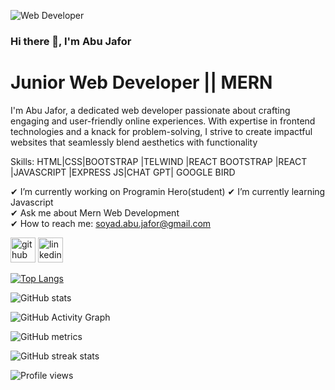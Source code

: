 
![Web Developer](https://media.licdn.com/dms/image/D4E03AQGS_D8aVq79CA/profile-displayphoto-shrink_800_800/0/1685072263036?e=1690416000&v=beta&t=UCebNuPEbySdFQNW-G8tSsVhTU0A1KyxNR848djpVME)

### Hi there 👋, I'm Abu Jafor
# Junior Web Developer || MERN


I'm Abu Jafor, a dedicated web developer passionate about crafting engaging and user-friendly online experiences. With expertise in frontend technologies and a knack for problem-solving, I strive to create impactful websites that seamlessly blend aesthetics with functionality

Skills: HTML|CSS|BOOTSTRAP |TELWIND |REACT BOOTSTRAP |REACT |JAVASCRIPT |EXPRESS JS|CHAT GPT| GOOGLE BIRD

 ✔ I’m currently working on Programin Hero(student) 
 ✔ I’m currently learning Javascript  
 ✔ Ask me about Mern Web Development  
 ✔ How to reach me: soyad.abu.jafor@gmail.com 


[<img src='https://cdn.jsdelivr.net/npm/simple-icons@3.0.1/icons/github.svg' alt='github' height='40'>](https://github.com/abujafor1924)  [<img src='https://cdn.jsdelivr.net/npm/simple-icons@3.0.1/icons/linkedin.svg' alt='linkedin' height='40'>](https://www.linkedin.com/in/https://www.linkedin.com/in/abu-jafor-575726278//)  

[![Top Langs](https://github-readme-stats.vercel.app/api/top-langs/?username=abujafor1924)](https://github.com/anuraghazra/github-readme-stats)

![GitHub stats](https://github-readme-stats.vercel.app/api?username=abujafor1924&show_icons=true&count_private=true)  

![GitHub Activity Graph](https://activity-graph.herokuapp.com/graph?username=abujafor1924)  

![GitHub metrics](https://metrics.lecoq.io/abujafor1924)  

![GitHub streak stats](https://streak-stats.demolab.com/?user=abujafor1924)  

![Profile views](https://gpvc.arturio.dev/abujafor1924)    
